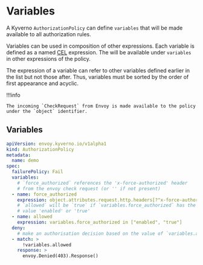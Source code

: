 # Variables

A Kyverno `AuthorizationPolicy` can define `variables` that will be made available to all authorization rules.

Variables can be used in composition of other expressions.
Each variable is defined as a named [CEL](https://github.com/google/cel-spec) expression.
The will be available under `variables` in other expressions of the policy.

The expression of a variable can refer to other variables defined earlier in the list but not those after. Thus, variables must be sorted by the order of first appearance and acyclic.

!!!info

    The incoming `CheckRequest` from Envoy is made available to the policy under the `object` identifier.

## Variables

```yaml
apiVersion: envoy.kyverno.io/v1alpha1
kind: AuthorizationPolicy
metadata:
  name: demo
spec:
  failurePolicy: Fail
  variables:
    # `force_authorized` references the 'x-force-authorized' header
    # from the envoy check request (or '' if not present)
  - name: force_authorized
    expression: object.attributes.request.http.headers[?"x-force-authorized"].orValue("")
    # `allowed` will be `true` if `variables.force_authorized` has the
    # value 'enabled' or 'true'
  - name: allowed
    expression: variables.force_authorized in ["enabled", "true"]
  deny:
    # make an authorisation decision based on the value of `variables.allowed`
  - match: >
      !variables.allowed
    response: >
      envoy.Denied(403).Response()
```
